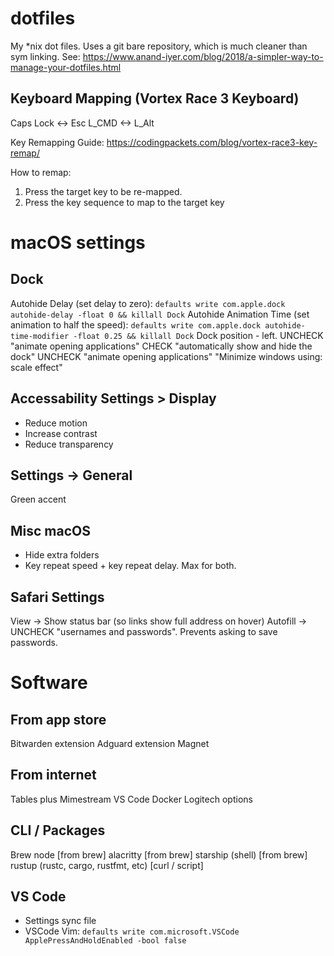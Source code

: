 # dotfiles
My *nix dot files. Uses a git bare repository, which is much cleaner than sym linking. See: https://www.anand-iyer.com/blog/2018/a-simpler-way-to-manage-your-dotfiles.html

## Keyboard Mapping (Vortex Race 3 Keyboard)
Caps Lock <-> Esc
L_CMD <-> L_Alt

Key Remapping Guide:
https://codingpackets.com/blog/vortex-race3-key-remap/

How to remap:
1. Press the target key to be re-mapped.
2. Press the key sequence to map to the target key

# macOS settings

## Dock
Autohide Delay (set delay to zero): `defaults write com.apple.dock autohide-delay -float 0 && killall Dock`
Autohide Animation Time (set animation to half the speed): `defaults write com.apple.dock autohide-time-modifier -float 0.25 && killall Dock`
Dock position - left. 
UNCHECK "animate opening applications"
CHECK "automatically show and hide the dock"
UNCHECK "animate opening applications"
"Minimize windows using: scale effect"

## Accessability Settings > Display
- Reduce motion
- Increase contrast
- Reduce transparency

## Settings -> General
Green accent

## Misc macOS
- Hide extra folders
- Key repeat speed + key repeat delay. Max for both.

## Safari Settings
View -> Show status bar (so links show full address on hover)
Autofill -> UNCHECK "usernames and passwords". Prevents asking to save passwords.

# Software

## From app store
Bitwarden extension
Adguard extension
Magnet

## From internet
Tables plus
Mimestream
VS Code
Docker
Logitech options

## CLI / Packages
Brew
node [from brew]
alacritty [from brew]
starship (shell) [from brew]
rustup (rustc, cargo, rustfmt, etc) [curl / script]

## VS Code
- Settings sync file
- VSCode Vim: `defaults write com.microsoft.VSCode ApplePressAndHoldEnabled -bool false`

